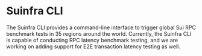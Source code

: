 # Suinfra CLI

The Suinfra CLI provides a command-line interface to trigger global Sui RPC benchmark tests in 35 regions around the world. Currently, the Suinfra CLI is capable of conducting RPC latency benchmark testing, and we are working on adding support for E2E transaction latency testing as well.
